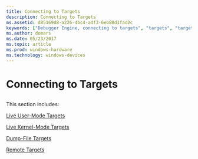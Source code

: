 ```yaml
---
title: Connecting to Targets
description: Connecting to Targets
ms.assetid: d85169d8-a226-4bc4-a4f3-6eb88d1fad2c
keywords: ["Debugger Engine, connecting to targets", "targets", "targets, connecting to"]
ms.author: domars
ms.date: 05/23/2017
ms.topic: article
ms.prod: windows-hardware
ms.technology: windows-devices
---
```


# Connecting to Targets


## <span id="ddk_connecting_to_targets_dbx"></span><span id="DDK_CONNECTING_TO_TARGETS_DBX"></span>


This section includes:

[Live User-Mode Targets](live-user-mode-targets.md)

[Live Kernel-Mode Targets](live-kernel-mode-targets.md)

[Dump-File Targets](dump-file-targets.md)

[Remote Targets](remote-targets.md)

 

 





